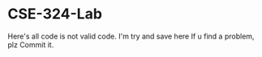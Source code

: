 # CSE-324-Lab
Here's all code is not valid code. I'm try and save here
If u find a problem, plz Commit it.
